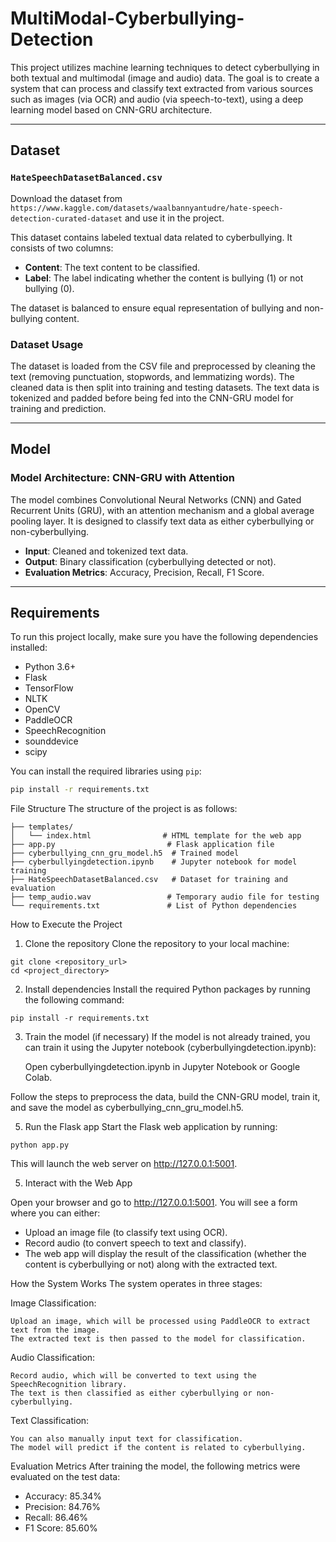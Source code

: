 # MultiModal-Cyberbullying-Detection
This project utilizes machine learning techniques to detect cyberbullying in both textual and multimodal (image and audio) data. The goal is to create a system that can process and classify text extracted from various sources such as images (via OCR) and audio (via speech-to-text), using a deep learning model based on CNN-GRU architecture.

---

## Dataset

### `HateSpeechDatasetBalanced.csv`
Download the dataset from `https://www.kaggle.com/datasets/waalbannyantudre/hate-speech-detection-curated-dataset` and use it in the project.

This dataset contains labeled textual data related to cyberbullying. It consists of two columns:

- **Content**: The text content to be classified.
- **Label**: The label indicating whether the content is bullying (1) or not bullying (0).

The dataset is balanced to ensure equal representation of bullying and non-bullying content.

### Dataset Usage

The dataset is loaded from the CSV file and preprocessed by cleaning the text (removing punctuation, stopwords, and lemmatizing words). The cleaned data is then split into training and testing datasets. The text data is tokenized and padded before being fed into the CNN-GRU model for training and prediction.

---

## Model

### Model Architecture: CNN-GRU with Attention

The model combines Convolutional Neural Networks (CNN) and Gated Recurrent Units (GRU), with an attention mechanism and a global average pooling layer. It is designed to classify text data as either cyberbullying or non-cyberbullying.

- **Input**: Cleaned and tokenized text data.
- **Output**: Binary classification (cyberbullying detected or not).
- **Evaluation Metrics**: Accuracy, Precision, Recall, F1 Score.

---

## Requirements

To run this project locally, make sure you have the following dependencies installed:

- Python 3.6+
- Flask
- TensorFlow
- NLTK
- OpenCV
- PaddleOCR
- SpeechRecognition
- sounddevice
- scipy

You can install the required libraries using `pip`:

```bash
pip install -r requirements.txt
```
File Structure
The structure of the project is as follows:
```
├── templates/
│   └── index.html                # HTML template for the web app
├── app.py                         # Flask application file
├── cyberbullying_cnn_gru_model.h5  # Trained model
├── cyberbullyingdetection.ipynb    # Jupyter notebook for model training
├── HateSpeechDatasetBalanced.csv   # Dataset for training and evaluation
├── temp_audio.wav                 # Temporary audio file for testing
└── requirements.txt               # List of Python dependencies
```
How to Execute the Project
1. Clone the repository
Clone the repository to your local machine:

```
git clone <repository_url>
cd <project_directory>
```
2. Install dependencies
Install the required Python packages by running the following command:

```
pip install -r requirements.txt
```
3. Train the model (if necessary)
  If the model is not already trained, you can train it using the Jupyter notebook (cyberbullyingdetection.ipynb):

    Open cyberbullyingdetection.ipynb in Jupyter Notebook or Google Colab.
   
  Follow the steps to preprocess the data, build the CNN-GRU model, train it, and save the model as cyberbullying_cnn_gru_model.h5.
  
5. Run the Flask app
  Start the Flask web application by running:
```
python app.py
```
  This will launch the web server on http://127.0.0.1:5001.

5. Interact with the Web App

  Open your browser and go to http://127.0.0.1:5001. You will see a form where you can either:

- Upload an image file (to classify text using OCR).
- Record audio (to convert speech to text and classify).
- The web app will display the result of the classification (whether the content is cyberbullying or not) along with the extracted text.

How the System Works
The system operates in three stages:

Image Classification:

    Upload an image, which will be processed using PaddleOCR to extract text from the image.
    The extracted text is then passed to the model for classification.
Audio Classification:

    Record audio, which will be converted to text using the SpeechRecognition library.
    The text is then classified as either cyberbullying or non-cyberbullying.
Text Classification:

    You can also manually input text for classification.
    The model will predict if the content is related to cyberbullying.
    
Evaluation Metrics
    After training the model, the following metrics were evaluated on the test data:

- Accuracy: 85.34%
- Precision: 84.76%
- Recall: 86.46%
- F1 Score: 85.60%

